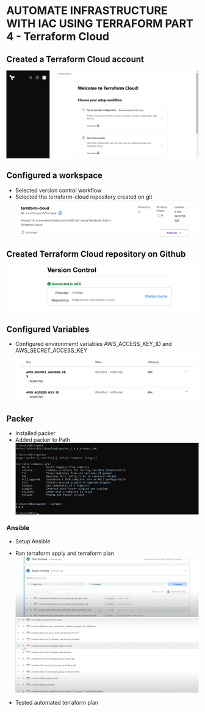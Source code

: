 # AUTOMATE INFRASTRUCTURE WITH IAC USING TERRAFORM PART 4 - Terraform Cloud

## Created a Terraform Cloud account
![terraform-cloud-account](images/terraform-cloud-acc.png.png)

## Configured a workspace
- Selected version control workflow
- Selected the terraform-cloud repository created on git
![workspace](images/workspace.png)

## Created Terraform Cloud repository on Github
![terraform-cloud](images/terraform-cloud-git.png)

## Configured Variables 
- Configured environmemt variables AWS_ACCESS_KEY_ID and AWS_SECRET_ACCESS_KEY
![config_variables](images/config_var.png)

## Packer
- Installed packer
- Added packer to Path
![packer](images/packer.png)

### Ansible
- Setup Ansible

- Ran terraform apply and terraform plan
![terraformapply](images/terraformapply.png)
![terraformplan](images/terraformplan.png)

- Tested automated terraform plan
